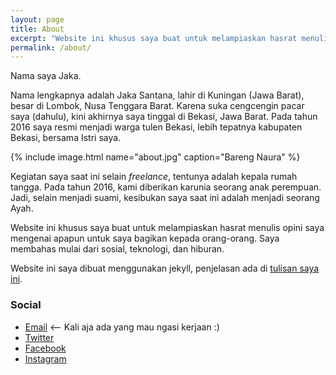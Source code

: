 ```yaml
---
layout: page
title: About
excerpt: "Website ini khusus saya buat untuk melampiaskan hasrat menulis opini saya mengenai apapun untuk saya bagikan kepada orang-orang."
permalink: /about/
---
```


Nama saya Jaka. 

Nama lengkapnya adalah Jaka Santana, lahir di Kuningan (Jawa Barat), besar di Lombok, Nusa Tenggara Barat. Karena suka cengcengin pacar saya (dahulu), kini akhirnya saya tinggal di Bekasi, Jawa Barat. Pada tahun 2016 saya resmi menjadi warga tulen Bekasi, lebih tepatnya kabupaten Bekasi, bersama Istri saya.

{% include image.html name="about.jpg" caption="Bareng Naura" %}

Kegiatan saya saat ini selain *freelance*, tentunya adalah kepala rumah tangga. Pada tahun 2016, kami diberikan karunia seorang anak perempuan. Jadi, selain menjadi suami, kesibukan saya saat ini adalah menjadi seorang Ayah.

Website ini khusus saya buat untuk melampiaskan hasrat menulis opini saya mengenai apapun untuk saya bagikan kepada orang-orang. Saya membahas mulai dari sosial, teknologi, dan hiburan.

Website ini saya dibuat menggunakan jekyll, penjelasan ada di [tulisan saya ini](/beralih-ke-jekyll).

### Social
- [Email](mailto:delapanpiksel@gmail.com) <-- Kali aja ada yang mau ngasi kerjaan :)
- [Twitter](https://twitter.com/delapanpx)
- [Facebook](https://facebook.com/delapanpiksel)
- [Instagram](https://instagram.com/delapanpx)